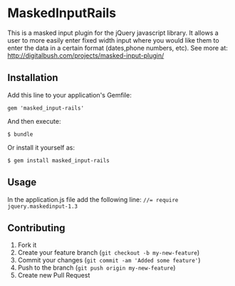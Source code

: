 # MaskedInputRails

This is a masked input plugin for the jQuery javascript library. It allows a user to more easily enter fixed width input where you would like them to enter the data in a certain format (dates,phone numbers, etc).
See more at: http://digitalbush.com/projects/masked-input-plugin/

## Installation

Add this line to your application's Gemfile:

    gem 'masked_input-rails'

And then execute:

    $ bundle

Or install it yourself as:

    $ gem install masked_input-rails

## Usage

In the application.js file add the following line:
`//= require jquery.maskedinput-1.3`

## Contributing

1. Fork it
2. Create your feature branch (`git checkout -b my-new-feature`)
3. Commit your changes (`git commit -am 'Added some feature'`)
4. Push to the branch (`git push origin my-new-feature`)
5. Create new Pull Request
